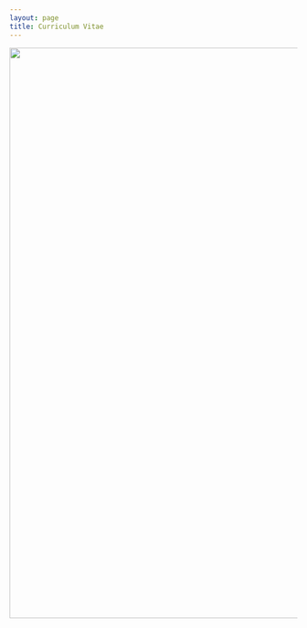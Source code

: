 ```yaml
---
layout: page
title: Curriculum Vitae
---
```

<p><center><img src="{{ 'assets/images/Casuga Naomi Grace_CV.jpg' | absolute_url }}" alt="" height="1000" width="auto" /></center></p>

